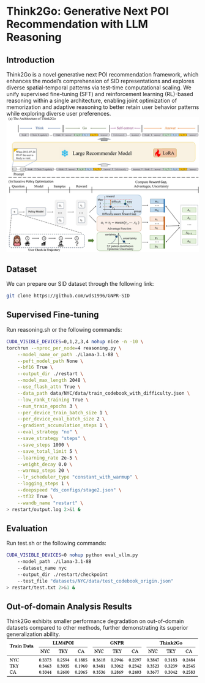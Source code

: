 # Think2Go: Generative Next POI Recommendation with LLM Reasoning
## Introduction
Think2Go is a novel generative next POI recommendation framework, which enhances the model’s comprehension of SID representations and explores diverse spatial-temporal patterns via test-time computational scaling.
We unify supervised fine-tuning (SFT) and reinforcement learning (RL)-based reasoning within a single architecture, enabling joint optimization of memorization and adaptive reasoning to better retain user behavior patterns while exploring diverse user preferences.
![ The overall framework of Think2Go.](./fig/architecture.jpg)

## Dataset
We can prepare our SID dataset through the following link:
```sh
git clone https://github.com/wds1996/GNPR-SID
```

## Supervised Fine-tuning
Run reasoning.sh or the following commands:
```sh
CUDA_VISIBLE_DEVICES=0,1,2,3,4 nohup nice -n -10 \
torchrun --nproc_per_node=4 reasoning.py \
	--model_name_or_path ./Llama-3.1-8B \
	--peft_model_path None \
	--bf16 True \
	--output_dir ./restart \
	--model_max_length 2048 \
	--use_flash_attn True \
	--data_path data/NYC/data/train_codebook_with_difficulty.json \
	--low_rank_training True \
	--num_train_epochs 3 \
	--per_device_train_batch_size 1 \
	--per_device_eval_batch_size 2 \
	--gradient_accumulation_steps 1 \
	--eval_strategy "no" \
	--save_strategy "steps" \
	--save_steps 1000 \
	--save_total_limit 5 \
	--learning_rate 2e-5 \
	--weight_decay 0.0 \
	--warmup_steps 20 \
	--lr_scheduler_type "constant_with_warmup" \
	--logging_steps 1 \
	--deepspeed "ds_configs/stage2.json" \
	--tf32 True \
	--wandb_name "restart" \
> restart/output.log 2>&1 &
```


## Evaluation
Run test.sh or the following commands:
```sh
CUDA_VISIBLE_DEVICES=0 nohup python eval_vllm.py 
	--model_path ./Llama-3.1-8B 
	--dataset_name nyc 
	--output_dir ./restart/checkpoint 
	--test_file "datasets/NYC/data/test_codebook_origin.json" 
> restart/test.txt 2>&1 &
```


## Out-of-domain Analysis Results
Think2Go exhibits smaller performance degradation on out-of-domain datasets compared to other methods, further demonstrating its superior generalization ability.
![Comparison among Think2Go, GNPR, and LLM4POI on the Out-of-Domain Dataset](./fig/ood.png)




